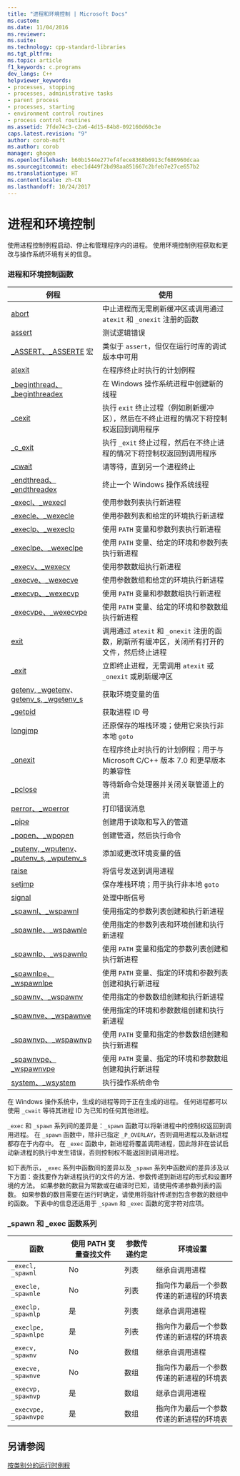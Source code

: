 ```yaml
---
title: "进程和环境控制 | Microsoft Docs"
ms.custom: 
ms.date: 11/04/2016
ms.reviewer: 
ms.suite: 
ms.technology: cpp-standard-libraries
ms.tgt_pltfrm: 
ms.topic: article
f1_keywords: c.programs
dev_langs: C++
helpviewer_keywords:
- processes, stopping
- processes, administrative tasks
- parent process
- processes, starting
- environment control routines
- process control routines
ms.assetid: 7fde74c3-c2a6-4d15-84b8-092160d60c3e
caps.latest.revision: "9"
author: corob-msft
ms.author: corob
manager: ghogen
ms.openlocfilehash: b60b1544e277ef4fece8368b6913cf686960dcaa
ms.sourcegitcommit: ebec1d449f2bd98aa851667c2bfeb7e27ce657b2
ms.translationtype: HT
ms.contentlocale: zh-CN
ms.lasthandoff: 10/24/2017
---
```

# <a name="process-and-environment-control"></a>进程和环境控制
使用进程控制例程启动、停止和管理程序内的进程。 使用环境控制例程获取和更改与操作系统环境有关的信息。  
  
### <a name="process-and-environment-control-functions"></a>进程和环境控制函数  
  
|例程|使用|  
|-------------|---------|  
|[abort](../c-runtime-library/reference/abort.md)|中止进程而无需刷新缓冲区或调用通过 `atexit` 和 `_onexit` 注册的函数|  
|[assert](../c-runtime-library/reference/assert-macro-assert-wassert.md)|测试逻辑错误|  
|[_ASSERT、_ASSERTE](../c-runtime-library/reference/assert-asserte-assert-expr-macros.md) 宏|类似于 `assert`，但仅在运行时库的调试版本中可用|  
|[atexit](../c-runtime-library/reference/atexit.md)|在程序终止时执行的计划例程|  
|[_beginthread、_beginthreadex](../c-runtime-library/reference/beginthread-beginthreadex.md)|在 Windows 操作系统进程中创建新的线程|  
|[_cexit](../c-runtime-library/reference/cexit-c-exit.md)|执行 `exit` 终止过程（例如刷新缓冲区），然后在不终止进程的情况下将控制权返回到调用程序|  
|[_c_exit](../c-runtime-library/reference/cexit-c-exit.md)|执行 `_exit` 终止过程，然后在不终止进程的情况下将控制权返回到调用程序|  
|[_cwait](../c-runtime-library/reference/cwait.md)|请等待，直到另一个进程终止|  
|[_endthread、_endthreadex](../c-runtime-library/reference/endthread-endthreadex.md)|终止一个 Windows 操作系统线程|  
|[_execl、_wexecl](../c-runtime-library/reference/execl-wexecl.md)|使用参数列表执行新进程|  
|[_execle、_wexecle](../c-runtime-library/reference/execle-wexecle.md)|使用参数列表和给定的环境执行新进程|  
|[_execlp、_wexeclp](../c-runtime-library/reference/execlp-wexeclp.md)|使用 `PATH` 变量和参数列表执行新进程|  
|[_execlpe、_wexeclpe](../c-runtime-library/reference/execlpe-wexeclpe.md)|使用 `PATH` 变量、给定的环境和参数列表执行新进程|  
|[_execv、_wexecv](../c-runtime-library/reference/execv-wexecv.md)|使用参数数组执行新进程|  
|[_execve、_wexecve](../c-runtime-library/reference/execve-wexecve.md)|使用参数数组和给定的环境执行新进程|  
|[_execvp、_wexecvp](../c-runtime-library/reference/execvp-wexecvp.md)|使用 `PATH` 变量和参数数组执行新进程|  
|[_execvpe、_wexecvpe](../c-runtime-library/reference/execvpe-wexecvpe.md)|使用 `PATH` 变量、给定的环境和参数数组执行新进程|  
|[exit](../c-runtime-library/reference/exit-exit-exit.md)|调用通过 `atexit` 和 `_onexit` 注册的函数，刷新所有缓冲区，关闭所有打开的文件，然后终止进程|  
|[_exit](../c-runtime-library/reference/exit-exit-exit.md)|立即终止进程，无需调用 `atexit` 或 `_onexit` 或刷新缓冲区|  
|[getenv, _wgetenv](../c-runtime-library/reference/getenv-wgetenv.md)、[getenv_s, _wgetenv_s](../c-runtime-library/reference/getenv-s-wgetenv-s.md)|获取环境变量的值|  
|[_getpid](../c-runtime-library/reference/getpid.md)|获取进程 ID 号|[System::Diagnostics::Process::Id](https://msdn.microsoft.com/en-us/library/system.diagnostics.process.id.aspx)|  
|[longjmp](../c-runtime-library/reference/longjmp.md)|还原保存的堆栈环境；使用它来执行非本地 `goto`|  
|[_onexit](../c-runtime-library/reference/onexit-onexit-m.md)|在程序终止时执行的计划例程；用于与 Microsoft C/C++ 版本 7.0 和更早版本的兼容性|  
|[_pclose](../c-runtime-library/reference/pclose.md)|等待新命令处理器并关闭关联管道上的流|  
|[perror、_wperror](../c-runtime-library/reference/perror-wperror.md)|打印错误消息|  
|[_pipe](../c-runtime-library/reference/pipe.md)|创建用于读取和写入的管道|  
|[_popen、_wpopen](../c-runtime-library/reference/popen-wpopen.md)|创建管道，然后执行命令|  
|[_putenv, _wputenv](../c-runtime-library/reference/putenv-wputenv.md)、[_putenv_s, _wputenv_s](../c-runtime-library/reference/putenv-s-wputenv-s.md)|添加或更改环境变量的值|  
|[raise](../c-runtime-library/reference/raise.md)|将信号发送到调用进程|  
|[setjmp](../c-runtime-library/reference/setjmp.md)|保存堆栈环境；用于执行非本地 `goto`|  
|[signal](../c-runtime-library/reference/signal.md)|处理中断信号|  
|[_spawnl、_wspawnl](../c-runtime-library/reference/spawnl-wspawnl.md)|使用指定的参数列表创建和执行新进程|  
|[_spawnle、_wspawnle](../c-runtime-library/reference/spawnle-wspawnle.md)|使用指定的参数列表和环境创建和执行新进程|  
|[_spawnlp、_wspawnlp](../c-runtime-library/reference/spawnlp-wspawnlp.md)|使用 `PATH` 变量和指定的参数列表创建和执行新进程|  
|[_spawnlpe、_wspawnlpe](../c-runtime-library/reference/spawnlpe-wspawnlpe.md)|使用 `PATH` 变量、指定的环境和参数列表创建和执行新进程|  
|[_spawnv、_wspawnv](../c-runtime-library/reference/spawnv-wspawnv.md)|使用指定的参数数组创建和执行新进程|  
|[_spawnve、_wspawnve](../c-runtime-library/reference/spawnve-wspawnve.md)|使用指定的环境和参数数组创建和执行新进程|  
|[_spawnvp、_wspawnvp](../c-runtime-library/reference/spawnvp-wspawnvp.md)|使用 `PATH` 变量和指定的参数数组创建和执行新进程|  
|[_spawnvpe、_wspawnvpe](../c-runtime-library/reference/spawnvpe-wspawnvpe.md)|使用 `PATH` 变量、指定的环境和参数数组创建和执行新进程|  
|[system、_wsystem](../c-runtime-library/reference/system-wsystem.md)|执行操作系统命令|  
  
 在 Windows 操作系统中，生成的进程等同于正在生成的进程。 任何进程都可以使用 `_cwait` 等待其进程 ID 为已知的任何其他进程。  
  
 `_exec` 和 `_spawn` 系列间的差异是：`_spawn` 函数可以将新进程中的控制权返回到调用进程。 在 `_spawn` 函数中，除非已指定 `_P_OVERLAY`，否则调用进程以及新进程都存在于内存中。 在 `_exec` 函数中，新进程将覆盖调用进程，因此除非在尝试启动新进程的执行中发生错误，否则控制权不能返回到调用进程。  
  
 如下表所示，`_exec` 系列中函数间的差异以及 `_spawn` 系列中函数间的差异涉及以下方面：查找要作为新进程执行的文件的方法、参数传递到新进程的形式和设置环境的方法。 如果参数的数目为常数或在编译时已知，请使用传递参数列表的函数。 如果参数的数目需要在运行时确定，请使用将指针传递到包含参数的数组中的函数。 下表中的信息还适用于 `_spawn` 和 `_exec` 函数的宽字符对应项。  
  
### <a name="spawn-and-exec-function-families"></a>_spawn 和 _exec 函数系列  
  
|函数|使用 PATH 变量查找文件|参数传递约定|环境设置|  
|---------------|--------------------------------------|----------------------------------|--------------------------|  
|`_execl, _spawnl`|No|列表|继承自调用进程|  
|`_execle, _spawnle`|No|列表|指向作为最后一个参数传递的新进程的环境表|  
|`_execlp, _spawnlp`|是|列表|继承自调用进程|  
|`_execlpe, _spawnlpe`|是|列表|指向作为最后一个参数传递的新进程的环境表|  
|`_execv, _spawnv`|No|数组|继承自调用进程|  
|`_execve, _spawnve`|No|数组|指向作为最后一个参数传递的新进程的环境表|  
|`_execvp, _spawnvp`|是|数组|继承自调用进程|  
|`_execvpe, _spawnvpe`|是|数组|指向作为最后一个参数传递的新进程的环境表|  
  
## <a name="see-also"></a>另请参阅  
 [按类别分的运行时例程](../c-runtime-library/run-time-routines-by-category.md)